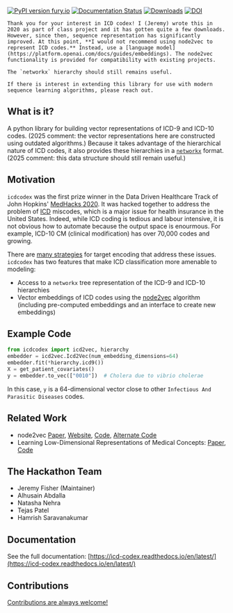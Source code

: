 [![PyPI version fury.io](https://badge.fury.io/py/icdcodex.svg)](https://pypi.python.org/pypi/icdcodex/)
[![Documentation Status](https://readthedocs.org/projects/icd-codex/badge/?version=latest)](http://icd-codex.readthedocs.io/?badge=latest)
[![Downloads](https://pepy.tech/badge/icdcodex)](https://pepy.tech/project/icdcodex)
[![DOI](https://zenodo.org/badge/DOI/10.5281/zenodo.4300935.svg)](https://doi.org/10.5281/zenodo.4300935)

```{admonition} Maintenance mode
Thank you for your interest in ICD codex! I (Jeremy) wrote this in 2020 as part of class project and it has gotten quite a few downloads. However, since then, sequence representation has significantly improved. At this point, **I would not recommend using node2vec to represent ICD codes.** Instead, use a [language model](https://platform.openai.com/docs/guides/embeddings). The node2vec functionality is provided for compatibility with existing projects.

The `networkx` hierarchy should still remains useful.

If there is interest in extending this library for use with modern sequence learning algorithms, please reach out.
```
## What is it?
A python library for building vector representations of ICD-9 and ICD-10 codes. (2025 comment: the vector representations here are constructed using outdated algorithms.) Because it takes advantage of the hierarchical nature of ICD codes, it also provides these hierarchies in a [`networkx`](https://networkx.github.io) format. (2025 comment: this data structure should still remain useful.)

## Motivation
`icdcodex` was the first prize winner in the Data Driven Healthcare Track of John Hopkins' [MedHacks 2020](https://medhacks2020.devpost.com). It was hacked together to address the problem of [ICD](https://en.wikipedia.org/wiki/ICD-10) miscodes, which is a major issue for health insurance in the United States. Indeed, while ICD coding is tedious and labour intensive, it is not obvious how to automate because the output space is enourmous. For example, ICD-10 CM (clinical modification) has over 70,000 codes and growing.

There are [many strategies](https://maxhalford.github.io/blog/target-encoding/) for target encoding that address these issues. `icdcodex` has two features that make ICD classification more amenable to modeling:
- Access to a `networkx` tree representation of the ICD-9 and ICD-10 hierarchies
- Vector embeddings of ICD codes using the [node2vec](https://arxiv.org/abs/1607.00653) algorithm (including pre-computed embeddings and an interface to create new embeddings)

## Example Code
```python
from icdcodex import icd2vec, hierarchy
embedder = icd2vec.Icd2Vec(num_embedding_dimensions=64)
embedder.fit(*hierarchy.icd9())
X = get_patient_covariates()
y = embedder.to_vec(["0010"])  # Cholera due to vibrio cholerae
```
In this case, `y` is a 64-dimensional vector close to other `Infectious And Parasitic Diseases` codes. 

## Related Work
- node2vec [Paper](https://cs.stanford.edu/people/jure/pubs/node2vec-kdd16.pdf), [Website](https://snap.stanford.edu/node2vec/), [Code](https://github.com/snap-stanford/snap/tree/master/examples/node2vec), [Alternate Code](https://github.com/eliorc/node2vec)
- Learning Low-Dimensional Representations of Medical Concepts: [Paper](https://www.ncbi.nlm.nih.gov/pmc/articles/PMC5001761/), [Code](https://github.com/clinicalml/embeddings)

## The Hackathon Team
- Jeremy Fisher (Maintainer)
- Alhusain Abdalla
- Natasha Nehra
- Tejas Patel
- Hamrish Saravanakumar

## Documentation

See the full documentation: [https://icd-codex.readthedocs.io/en/latest/](https://icd-codex.readthedocs.io/en/latest/)

## Contributions

[Contributions are always welcome!](https://icd-codex.readthedocs.io/en/latest/contributing.html)
